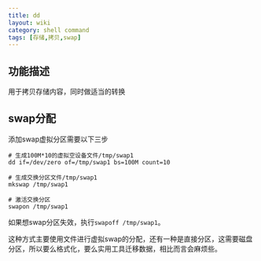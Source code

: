 ```yaml
---
title: dd
layout: wiki
category: shell command
tags: [存储,拷贝,swap]
---
```


## 功能描述

用于拷贝存储内容，同时做适当的转换

## swap分配

添加swap虚拟分区需要以下三步

~~~
# 生成100M*10的虚拟空设备文件/tmp/swap1
dd if=/dev/zero of=/tmp/swap1 bs=100M count=10

# 生成交换分区文件/tmp/swap1
mkswap /tmp/swap1

# 激活交换分区
swapon /tmp/swap1
~~~

如果想swap分区失效，执行`swapoff /tmp/swap1`。

这种方式主要使用文件进行虚拟swap的分配，还有一种是直接分区，这需要磁盘分区，所以要么格式化，要么实用工具迁移数据，相比而言会麻烦些。